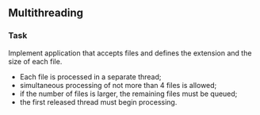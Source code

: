 ## Multithreading
### Task
Implement application that accepts files and defines the extension and the size of each file.
* Each file is processed in a separate thread;
* simultaneous processing of not more than 4 files is allowed;
* if the number of files is larger, the remaining files must be queued;
* the first released thread must begin processing.